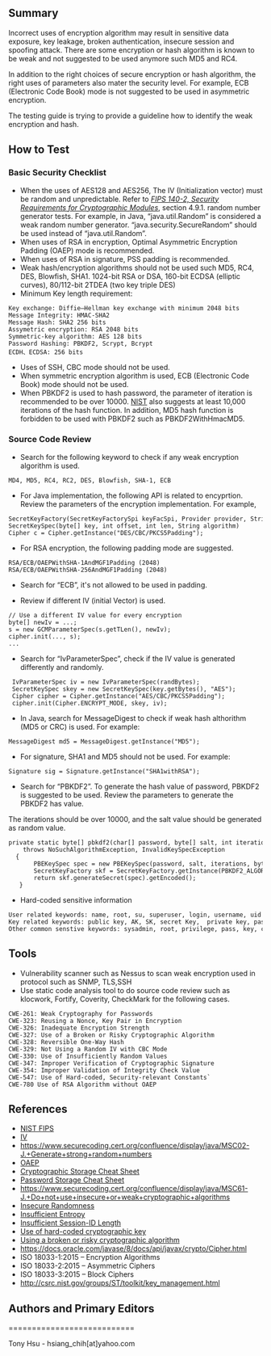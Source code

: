 ## Summary

Incorrect uses of encryption algorithm may result in sensitive data exposure, key leakage, broken authentication, insecure session and spoofing attack. There are some encryption or hash algorithm is known to be weak and not suggested to be used anymore such MD5 and RC4.

In addition to the right choices of secure encryption or hash algorithm, the right uses of parameters also mater the security level. For example, ECB (Electronic Code Book) mode is not suggested to be used in asymmetric encryption.

The testing guide is trying to provide a guideline how to identify the weak encryption and hash.

## How to Test

### Basic Security Checklist

- When the uses of AES128 and AES256, The IV (Initialization vector) must be random and unpredictable. Refer to *[FIPS 140-2, Security Requirements for Cryptographic Modules](http://csrc.nist.gov/cryptval/140-2.htm)*, section 4.9.1. random number generator tests. For example, in Java, “java.util.Random” is considered a weak random number generator. “java.security.SecureRandom” should be used instead of “java.util.Random”.
- When uses of RSA in encryption, Optimal Asymmetric Encryption Padding (OAEP) mode is recommended.
- When uses of RSA in signature, PSS padding is recommended.
- Weak hash/encryption algorithms should not be used such MD5, RC4, DES, Blowfish, SHA1. 1024-bit RSA or DSA, 160-bit ECDSA (elliptic curves), 80/112-bit 2TDEA (two key triple DES)
- Minimum Key length requirement:

```
Key exchange: Diffie–Hellman key exchange with minimum 2048 bits
Message Integrity: HMAC-SHA2
Message Hash: SHA2 256 bits
Assymetric encryption: RSA 2048 bits
Symmetric-key algorithm: AES 128 bits
Password Hashing: PBKDF2, Scrypt, Bcrypt
ECDH、ECDSA: 256 bits
```

- Uses of SSH, CBC mode should not be used.
- When symmetric encryption algorithm is used, ECB (Electronic Code Book) mode should not be used.
- When PBKDF2 is used to hash password, the parameter of iteration is recommended to be over 10000. [NIST](https://pages.nist.gov/800-63-3/sp800-63b.html#sec5) also suggests at least 10,000 iterations of the hash function. In addition, MD5 hash function is forbidden to be used with PBKDF2 such as PBKDF2WithHmacMD5.

### Source Code Review

- Search for the following keyword to check if any weak encryption algorithm is used.

`MD4, MD5, RC4, RC2, DES, Blowfish, SHA-1, ECB`

- For Java implementation, the following API is related to encyprtion. Review the parameters of the encryption implementation. For example,

```
SecretKeyFactory(SecretKeyFactorySpi keyFacSpi, Provider provider, String algorithm)
SecretKeySpec(byte[] key, int offset, int len, String algorithm)
Cipher c = Cipher.getInstance("DES/CBC/PKCS5Padding");
```

- For RSA encryption, the following padding mode are suggested.

```
RSA/ECB/OAEPWithSHA-1AndMGF1Padding (2048)
RSA/ECB/OAEPWithSHA-256AndMGF1Padding (2048)
```

- Search for “ECB”, it's not allowed to be used in padding.

<!-- -->

- Review if different IV (initial Vector) is used.

```
// Use a different IV value for every encryption
byte[] newIv = ...;
s = new GCMParameterSpec(s.getTLen(), newIv);
cipher.init(..., s);
...
```

- Search for “IvParameterSpec”, check if the IV value is generated differently and randomly.

```
 IvParameterSpec iv = new IvParameterSpec(randBytes);
 SecretKeySpec skey = new SecretKeySpec(key.getBytes(), "AES");
 Cipher cipher = Cipher.getInstance("AES/CBC/PKCS5Padding");
 cipher.init(Cipher.ENCRYPT_MODE, skey, iv);
```

- In Java, search for MessageDigest to check if weak hash althorithm (MD5 or CRC) is used. For example:

`MessageDigest md5 = MessageDigest.getInstance("MD5");`

- For signature, SHA1 and MD5 should not be used. For example:

`Signature sig = Signature.getInstance("SHA1withRSA");`

- Search for “PBKDF2”. To generate the hash value of password, PBKDF2 is suggested to be used. Review the parameters to generate the PBKDF2 has value.

The iterations should be over 10000, and the salt value should be generated as random value.

```
private static byte[] pbkdf2(char[] password, byte[] salt, int iterations, int bytes)
    throws NoSuchAlgorithmException, InvalidKeySpecException
  {
       PBEKeySpec spec = new PBEKeySpec(password, salt, iterations, bytes * 8);
       SecretKeyFactory skf = SecretKeyFactory.getInstance(PBKDF2_ALGORITHM);
       return skf.generateSecret(spec).getEncoded();
   }
```

- Hard-coded sensitive information

```
User related keywords: name, root, su, superuser, login, username, uid
Key related keywords: public key, AK, SK, secret Key,  private key, passwd, password, pwd, share key, cryto, base64
Other common senstive keywords: sysadmin, root, privilege, pass, key, code, master, admin, uname, session, joken, Oauth, priviatekey
```

## Tools

- Vulnerability scanner such as Nessus to scan weak encryption used in protocol such as SNMP, TLS,SSH
- Use static code analysis tool to do source code review such as klocwork, Fortify, Coverity, CheckMark for the following cases.

```
CWE-261: Weak Cryptography for Passwords
CWE-323: Reusing a Nonce, Key Pair in Encryption
CWE-326: Inadequate Encryption Strength
CWE-327: Use of a Broken or Risky Cryptographic Algorithm
CWE-328: Reversible One-Way Hash
CWE-329: Not Using a Random IV with CBC Mode
CWE-330: Use of Insufficiently Random Values
CWE-347: Improper Verification of Cryptographic Signature
CWE-354: Improper Validation of Integrity Check Value
CWE-547: Use of Hard-coded, Security-relevant Constants`
CWE-780 Use of RSA Algorithm without OAEP
```

## References

- [NIST FIPS](http://csrc.nist.gov/publications/PubsFIPS.html)
- [IV](https://en.wikipedia.org/wiki/Initialization_vector)
- https://www.securecoding.cert.org/confluence/display/java/MSC02-J.+Generate+strong+random+numbers
- [OAEP](http://en.wikipedia.org/wiki/Optimal_asymmetric_encryption_padding)
- [Cryptographic Storage Cheat Sheet](https://www.owasp.org/index.php/Cryptographic_Storage_Cheat_Sheet)
- [Password Storage Cheat Sheet](https://www.owasp.org/index.php/Password_Storage_Cheat_Sheet)
- https://www.securecoding.cert.org/confluence/display/java/MSC61-J.+Do+not+use+insecure+or+weak+cryptographic+algorithms
- [Insecure Randomness](https://www.owasp.org/index.php/Insecure_Randomness)
- [Insufficient Entropy](https://www.owasp.org/index.php/Insufficient_Entropy)
- [Insufficient Session-ID Length](https://www.owasp.org/index.php/Insufficient_Session-ID_Length)
- [Use of hard-coded cryptographic key](https://www.owasp.org/index.php/Use_of_hard-coded_cryptographic_key)
- [Using a broken or risky cryptographic algorithm](https://www.owasp.org/index.php/Using_a_broken_or_risky_cryptographic_algorithm)
- https://docs.oracle.com/javase/8/docs/api/javax/crypto/Cipher.html
- ISO 18033-1:2015 – Encryption Algorithms
- ISO 18033-2:2015 – Asymmetric Ciphers
- ISO 18033-3:2015 – Block Ciphers
- http://csrc.nist.gov/groups/ST/toolkit/key_management.html

## Authors and Primary Editors
===========================

Tony Hsu - hsiang\_chih\[at\]yahoo.com
